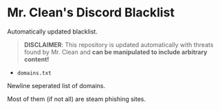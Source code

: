 
# Mr. Clean's Discord Blacklist

Automatically updated blacklist.

> **DISCLAIMER**: This repository is updated automatically with threats found by Mr. Clean and **can be manipulated to include arbitrary content!**

- `domains.txt`
  
Newline seperated list of domains.

Most of them (if not all) are steam phishing sites.
